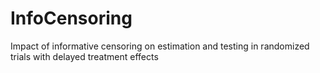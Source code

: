 # InfoCensoring
Impact of informative censoring on estimation and testing in randomized trials with delayed treatment effects
